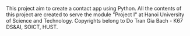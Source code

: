 This project aim to create a contact app using Python. All the contents of this project are created to serve the module "Project I" at Hanoi University of Science and Technology.
Copyrights belong to Do Tran Gia Bach - K67 DS&AI, SOICT, HUST.
